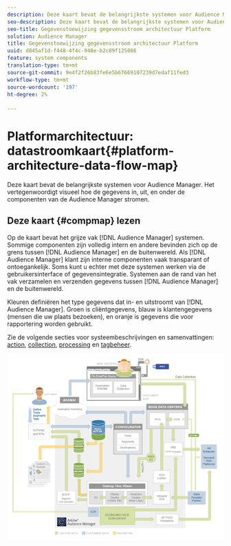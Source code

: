 ```yaml
---
description: Deze kaart bevat de belangrijkste systemen voor Audience Manager. Het vertegenwoordigt visueel hoe de gegevens in, uit, en onder de componenten van de Audience Manager stromen.
seo-description: Deze kaart bevat de belangrijkste systemen voor Audience Manager. Het vertegenwoordigt visueel hoe de gegevens in, uit, en onder de componenten van de Audience Manager stromen.
seo-title: Gegevenstoewijzing gegevensstroom architectuur Platform
solution: Audience Manager
title: Gegevenstoewijzing gegevensstroom architectuur Platform
uuid: d845af1d-f448-4f4c-948e-b2c89f125086
feature: system components
translation-type: tm+mt
source-git-commit: 9e4f2f26b83fe6e5b6f669107239d7edaf11fed3
workflow-type: tm+mt
source-wordcount: '197'
ht-degree: 2%

---
```



# Platformarchitectuur: datastroomkaart{#platform-architecture-data-flow-map}

Deze kaart bevat de belangrijkste systemen voor Audience Manager. Het vertegenwoordigt visueel hoe de gegevens in, uit, en onder de componenten van de Audience Manager stromen.

## Deze kaart {#compmap} lezen

<!-- 

c_compmap.xml

 -->

Op de kaart bevat het grijze vak [!DNL Audience Manager] systemen. Sommige componenten zijn volledig intern en andere bevinden zich op de grens tussen [!DNL Audience Manager] en de buitenwereld. Als [!DNL Audience Manager] klant zijn interne componenten vaak transparant of ontoegankelijk. Soms kunt u echter met deze systemen werken via de gebruikersinterface of gegevensintegratie. Systemen aan de rand van het vak verzamelen en verzenden gegevens tussen [!DNL Audience Manager] en de buitenwereld.

Kleuren definiëren het type gegevens dat in- en uitstroomt van [!DNL Audience Manager]. Groen is cliëntgegevens, blauw is klantengegevens (mensen die uw plaats bezoeken), en oranje is gegevens die voor rapportering worden gebruikt.

Zie de volgende secties voor systeembeschrijvingen en samenvattingen: [action](../../reference/system-components/components-data-action.md), [collection](../../reference/system-components/components-data-collection.md), [processing](../../reference/system-components/components-data-processing.md) en [tagbeheer](../../reference/system-components/components-tag-management.md).

![](assets/flowmap.png)

